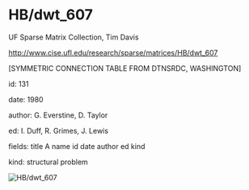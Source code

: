 # HB/dwt_607

 UF Sparse Matrix Collection, Tim Davis

 http://www.cise.ufl.edu/research/sparse/matrices/HB/dwt_607

 [SYMMETRIC CONNECTION TABLE FROM DTNSRDC, WASHINGTON]

 id: 131

 date: 1980

 author: G. Everstine, D. Taylor

 ed: I. Duff, R. Grimes, J. Lewis

 fields: title A name id date author ed kind

 kind: structural problem

![HB/dwt_607](http://www2.research.att.com/~yifanhu/GALLERY/GRAPHS/GIF_SMALL/HB@dwt_607.gif)